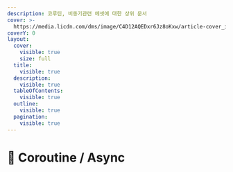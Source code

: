 ```yaml
---
description: 코루틴, 비동기관련 에셋에 대한 상위 문서
cover: >-
  https://media.licdn.com/dms/image/C4D12AQEDxr6Jz8oKxw/article-cover_image-shrink_720_1280/0/1610143029916?e=2147483647&v=beta&t=2G4H6up53dI1QFIr_0-x9OgYtC0U4dRNx5hdBFkXHa8
coverY: 0
layout:
  cover:
    visible: true
    size: full
  title:
    visible: true
  description:
    visible: true
  tableOfContents:
    visible: true
  outline:
    visible: true
  pagination:
    visible: true
---
```


# 🔁 Coroutine / Async

